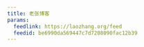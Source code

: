 ```yaml
---
title: 老张博客
params:
  feedlink: https://laozhang.org/feed
  feedid: be6990da569447c7d7208090fac12b39
---
```

